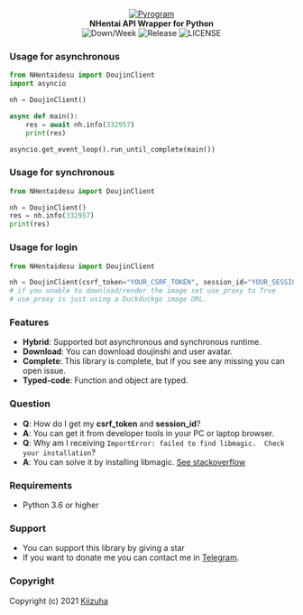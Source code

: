 <p align="center">
    <a href="https://github.com/rushkii/NHentaidesu">
        <img src="https://i.ibb.co/jHz73HD/logo-090da3be7b51.png" alt="Pyrogram">
    </a>
    <br>
    <b>NHentai API Wrapper for Python</b>
    <br>
    <img alt="Down/Week" src="https://img.shields.io/hexpm/dw/NHentaidesu">
    <img alt="Release" src="https://img.shields.io/pypi/v/NHentaidesu?color=blue&label=Release">
    <img alt="LICENSE" src="https://img.shields.io/badge/License-MIT-blue.svg">
</p>

### Usage for asynchronous
```python
from NHentaidesu import DoujinClient
import asyncio

nh = DoujinClient()

async def main():
    res = await nh.info(332957)
    print(res)

asyncio.get_event_loop().run_until_complete(main())
```
### Usage for synchronous
```python
from NHentaidesu import DoujinClient

nh = DoujinClient()
res = nh.info(332957)
print(res)
```
### Usage for login
```python
from NHentaidesu import DoujinClient

nh = DoujinClient(csrf_token="YOUR_CSRF_TOKEN", session_id="YOUR_SESSION_ID", use_proxy=True)
# if you unable to download/render the image set use_proxy to True
# use_proxy is just using a Duckduckgo image URL.
```

### Features
- **Hybrid**: Supported bot asynchronous and synchronous runtime.
- **Download**: You can download doujinshi and user avatar.
- **Complete**: This library is complete, but if you see any missing you can open issue.
- **Typed-code**: Function and object are typed.

### Question
- **Q**: How do I get my **csrf_token** and **session_id**?
- **A**: You can get it from developer tools in your PC or laptop browser.
- **Q**: Why am I receiving `ImportError: failed to find libmagic.  Check your installation`?
- **A**: You can solve it by installing libmagic. [See stackoverflow](https://stackoverflow.com/questions/18374103/exception-valuefailed-to-find-libmagic-check-your-installation-in-windows-7)

### Requirements
- Python 3.6 or higher

### Support
- You can support this library by giving a star
- If you want to donate me you can contact me in [Telegram](https://t.me/nekoha).

### Copyright
Copyright (c) 2021 [Kiizuha](hhtps://github.com/rushkii)